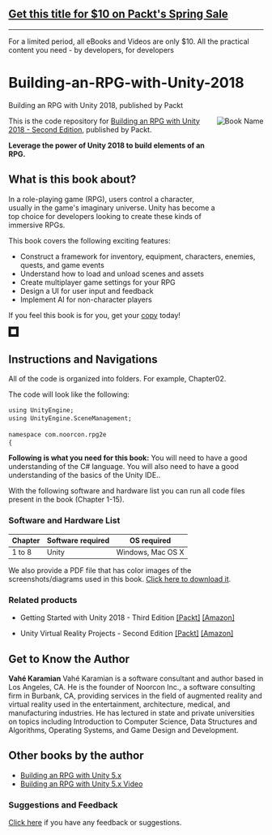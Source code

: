 ## [Get this title for $10 on Packt's Spring Sale](https://www.packt.com/B08987?utm_source=github&utm_medium=packt-github-repo&utm_campaign=spring_10_dollar_2022)
-----
For a limited period, all eBooks and Videos are only $10. All the practical content you need \- by developers, for developers

# Building-an-RPG-with-Unity-2018
Building an RPG with Unity 2018, published by Packt

<a href="https://www.packtpub.com/game-development/building-rpg-unity-2018-second-edition"><img src="https://www.packtpub.com/sites/default/files/B08987_cover_New.png" alt="Book Name" height="256px" align="right"></a>

This is the code repository for [Building an RPG with Unity 2018 - Second Edition](https://www.packtpub.com/game-development/building-rpg-unity-2018-second-edition), published by Packt.

**Leverage the power of Unity 2018 to build elements of an RPG.**

## What is this book about?
In a role-playing game (RPG), users control a character, usually in the game's imaginary universe. Unity has become a top choice for developers looking to create these kinds of immersive RPGs.

This book covers the following exciting features:
* Construct a framework for inventory, equipment, characters, enemies, quests, and game events
* Understand how to load and unload scenes and assets
* Create multiplayer game settings for your RPG
* Design a UI for user input and feedback
* Implement AI for non-character players

If you feel this book is for you, get your [copy](https://www.amazon.com/dp/1788623460) today!

<a href="https://www.packtpub.com/?utm_source=github&utm_medium=banner&utm_campaign=GitHubBanner"><img src="https://raw.githubusercontent.com/PacktPublishing/GitHub/master/GitHub.png" 
alt="https://www.packtpub.com/" border="5" /></a>


## Instructions and Navigations
All of the code is organized into folders. For example, Chapter02.

The code will look like the following:
```
using UnityEngine; 
using UnityEngine.SceneManagement; 
 
namespace com.noorcon.rpg2e 
{
```

**Following is what you need for this book:**
You will need to have a good understanding of the C# language. You will also need to have a good understanding of the basics of the Unity IDE..

With the following software and hardware list you can run all code files present in the book (Chapter 1-15).

### Software and Hardware List

| Chapter  | Software required                   | OS required                        |
| -------- | ------------------------------------| -----------------------------------|
| 1 to 8   | Unity                               | Windows, Mac OS X                  |



We also provide a PDF file that has color images of the screenshots/diagrams used in this book. [Click here to download it](https://www.packtpub.com/sites/default/files/downloads/BuildinganRPGwithUnity2018SecondEdition_ColorImages.pdf).


### Related products <Other books you may enjoy>
* Getting Started with Unity 2018 - Third Edition [[Packt]](https://www.packtpub.com/game-development/getting-started-unity-2018-third-edition) [[Amazon]](https://www.amazon.com/dp/1788830105)

* Unity Virtual Reality Projects - Second Edition [[Packt]](https://www.packtpub.com/game-development/unity-virtual-reality-projects-second-edition) [[Amazon]](https://www.amazon.com/dp/1788478800)

## Get to Know the Author
**Vahé Karamian**
Vahé Karamian is a software consultant and author based in Los Angeles, CA. He is the founder of Noorcon Inc., a software consulting firm in Burbank, CA, providing services in the field of augmented reality and virtual reality used in the entertainment, architecture, medical, and manufacturing industries. He has lectured in state and private universities on topics including Introduction to Computer Science, Data Structures and Algorithms, Operating Systems, and Game Design and Development.


## Other books by the author
* [Building an RPG with Unity 5.x](https://www.packtpub.com/game-development/building-rpg-unity-5x)
* [Building an RPG with Unity 5.x Video](https://www.packtpub.com/game-development/building-rpg-unity-5x-video)

### Suggestions and Feedback
[Click here](https://docs.google.com/forms/d/e/1FAIpQLSdy7dATC6QmEL81FIUuymZ0Wy9vH1jHkvpY57OiMeKGqib_Ow/viewform) if you have any feedback or suggestions.
